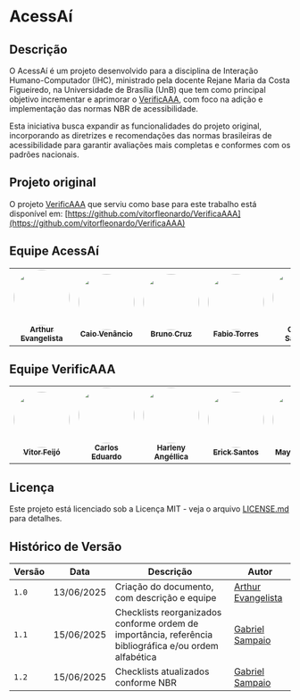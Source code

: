 # AcessAí

## Descrição

O AcessAí é um projeto desenvolvido para a disciplina de Interação Humano-Computador (IHC), ministrado pela docente Rejane Maria da Costa Figueiredo, na Universidade de Brasília (UnB) que tem como principal objetivo incrementar e aprimorar o [VerificAAA](https://github.com/vitorfleonardo/VerificaAAA), com foco na adição e implementação das normas NBR de acessibilidade.

Esta iniciativa busca expandir as funcionalidades do projeto original, incorporando as diretrizes e recomendações das normas brasileiras de acessibilidade para garantir avaliações mais completas e conformes com os padrões nacionais.

## Projeto original

O projeto [VerificAAA](https://github.com/vitorfleonardo/VerificaAAA) que serviu como base para este trabalho está disponível em: [https://github.com/vitorfleonardo/VerificaAAA](https://github.com/vitorfleonardo/VerificaAAA)

## Equipe AcessAí

<table>
  <tr>
<td align="center"><a href="https://github.com/arthurevg"><img style="border-radius: 50%;" src="https://github.com/arthurevg.png" width="100px;" alt=""/><br /><sub><b>Arthur Evangelista</b></sub></a><br />
<td align="center"><a href="https://github.com/caio-venancio"><img style="border-radius: 50%;" src="https://github.com/caio-venancio.png" width="100px;" alt=""/><br /><sub><b>Caio Venâncio</b></sub></a><br/>
<td align="center"><a href="https://github.com/brunocrzz"><img style="border-radius: 50%;" src="https://github.com/brunocrzz.png" width="100px;" alt=""/><br /><sub><b>Bruno Cruz</b></sub></a><br/>
<td align="center"><a href="https://github.com/fabioaletorres"><img style="border-radius: 50%;" src="https://github.com/fabioaletorres.png" width="100px;" alt=""/><br /><sub><b>Fabio Torres</b></sub></a><br/>
<td align="center"><a href="https://github.com/Faehzin"><img style="border-radius: 50%;" src="https://github.com/Faehzin.png" width="100px;" alt=""/><br /><sub><b>Gabriel Sampaio</b></sub></a><br />   
</tr>
</table>

## Equipe VerificAAA

<table>
  <tr>
    <td align="center"><a href="https://github.com/vitorfleonardo"><img style="border-radius: 50%;" src="https://github.com/vitorfleonardo.png" width="100px;" alt=""/><br /><sub><b>Vitor Feijó</b></sub></a><br />
    <td align="center"><a href="https://github.com/CADU110"><img style="border-radius: 50%;" src="https://github.com/CADU110.png" width="100px;" alt=""/><br /><sub><b>Carlos Eduardo</b></sub></a><br />   
    <td align="center"><a href="https://github.com/Angelicahaas"><img style="border-radius: 50%;" src="https://github.com/Angelicahaas.png" width="100px;" alt=""/><br /><sub><b>Harleny Angéllica</b></sub></a><br />   
    <td align="center"><a href="https://github.com/Erick-ems "><img style="border-radius: 50%;" src="https://github.com/Erick-ems.png" width="100px;" alt=""/><br /><sub><b>Erick Santos</b></sub></a><br />
    <td align="center"><a href="https://github.com/maykonjuso "><img style="border-radius: 50%;" src="https://github.com/maykonjuso.png" width="100px;" alt=""/><br /><sub><b>Maykon Júnio</b></sub></a><br />
  </tr>
</table>

## Licença

Este projeto está licenciado sob a Licença MIT - veja o arquivo [LICENSE.md](https://github.com/vitorfleonardo/VerificaAAA/tree/main?tab=License-1-ov-file) para detalhes.

## Histórico de Versão

|Versão|Data|Descrição|Autor|
|------|----|---------|-----|
|`1.0`|13/06/2025|Criação do documento, com descrição e equipe|[Arthur Evangelista](https://github.com/arthurevg/arthurevg)|
|`1.1`|15/06/2025|Checklists reorganizados conforme ordem de importância, referência bibliográfica e/ou ordem alfabética |[Gabriel Sampaio](https://github.com/Faehzin)|
|`1.2`|15/06/2025|Checklists atualizados conforme NBR|[Gabriel Sampaio](https://github.com/Faehzin)|
